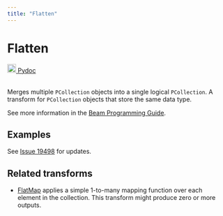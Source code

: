 ```yaml
---
title: "Flatten"
---
```

<!--
Licensed under the Apache License, Version 2.0 (the "License");
you may not use this file except in compliance with the License.
You may obtain a copy of the License at

http://www.apache.org/licenses/LICENSE-2.0

Unless required by applicable law or agreed to in writing, software
distributed under the License is distributed on an "AS IS" BASIS,
WITHOUT WARRANTIES OR CONDITIONS OF ANY KIND, either express or implied.
See the License for the specific language governing permissions and
limitations under the License.
-->

# Flatten
<table align="left">
    <a target="_blank" class="button"
        href="https://beam.apache.org/releases/pydoc/current/apache_beam.transforms.core.html?highlight=flatten#apache_beam.transforms.core.Flatten">
      <img src="/images/logos/sdks/python.png" width="20px" height="20px"
           alt="Pydoc" />
     Pydoc
    </a>
</table>
<br><br>



Merges multiple `PCollection` objects into a single logical
`PCollection`. A transform for `PCollection` objects
that store the same data type.

See more information in the [Beam Programming Guide](/documentation/programming-guide/#flatten).

## Examples
See [Issue 19498](https://github.com/apache/beam/issues/19498) for updates.

## Related transforms
* [FlatMap](/documentation/transforms/python/elementwise/flatmap) applies a simple 1-to-many mapping
  function over each element in the collection. This transform might produce zero
  or more outputs.

